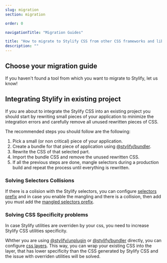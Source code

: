 ```yaml
---
slug: migration
section: migration

order: 0

navigationTitle: "Migration Guides"

title: "How to migrate to Stylify CSS from other CSS frameworks and libraries"
description: ""
---
```


## Choose your migration guide
If you haven't found a tool from which you want to migrate to Stylify, let us know!

<migration-blocks></migration-blocks>

## Integrating Stylify in existing project
If you are about to integrate the Stylify CSS into an existing project you should start by rewriting small pieces of your application to minimize the integration errors and carefully remove all unused rewritten pieces of CSS.

<note><template>
Don't worry about increasing the CSS size in your application by switching to Stylify. Stylify CSS doesn't ship with any predefined CSS and it will generate only that CSS that matches the selectors you use. So if you write nothing, nothing will be generated.<br><br>
Stylify can also generate CSS for each bundle separately so you can create small chunks of CSS and load them only when needed.
</template></note>

The recommended steps you should follow are the following:
1. Pick a small (or non critical) piece of your application.
2. Create a bundle for that piece of application using [@stylify/bundler](/docs/bundler).
3. Rewrite the CSS of that selected part.
4. Import the bundle CSS and remove the unused rewritten CSS.
5. If all the previous steps are done, mangle selectors during a production build and repeat the process until everything is rewritten.

### Solving Selectors Collisions
If there is a colision with the Stylify selectors, you can configure [selectors prefix](/docs/stylify/compiler#selectorsprefix) and in case you enable the mangling and there is a collision, then add you must add the [mangled selectors prefix](/docs/stylify/compiler#mangleselectors).

### Solving CSS Specificity problems
In case Stylify utilities are overriden by your css, you need to increase Stylify CSS utilities specificity.

Whther you are using [@stylify/unplugin](/docs/unplugin) or [@stylify/bundler](/docs/bundler) directly, you can configure [css layers](/docs/bundler#configuration). This way, you can wrap your existing CSS into the layer, that has lower specificity than the CSS generated by Stylify CSS and the issue with overriden utilities will be solved.


<migration-page-footer></migration-page-footer>

